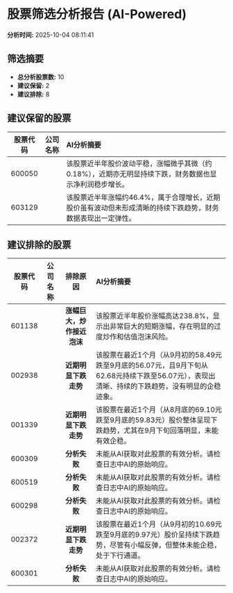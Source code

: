 # 股票筛选分析报告 (AI-Powered)

**分析时间:** 2025-10-04 08:11:41

## 筛选摘要

- **总分析股票数:** 10
- **建议保留:** 2
- **建议排除:** 8

## 建议保留的股票

| 股票代码 | 公司名称 | AI分析摘要 |
|:---:|:---:|:---|
| 600050 |  | 该股票近半年股价波动平稳，涨幅微乎其微（约0.18%），近期亦无明显持续下跌，财务数据也显示净利润稳步增长。 |
| 603129 |  | 该股票近半年涨幅约46.4%，属于合理增长，近期股价虽有波动但未形成清晰的持续下跌趋势，财务数据表现出一定弹性。 |

## 建议排除的股票

| 股票代码 | 公司名称 | 排除原因 | AI分析摘要 |
|:---:|:---:|:---:|:---|
| 601138 |  | **涨幅巨大，炒作接近泡沫** | 该股票近半年股价涨幅高达238.8%，显示出非常巨大的短期涨幅，存在明显的过度炒作和估值泡沫风险。 |
| 002938 |  | **近期明显下跌走势** | 该股票在最近1个月（从9月初的58.49元跌至9月底的56.07元，且9月下旬从62.68元持续下跌至56.07元），表现出清晰、持续的下跌趋势，没有明显的企稳迹象。 |
| 001339 |  | **近期明显下跌走势** | 该股票在最近1个月（从8月底的69.10元跌至9月底的59.83元）股价整体呈现下跌趋势，尤其在9月下旬回落明显，未能有效企稳。 |
| 600309 |  | **分析失败** | 未能从AI获取对此股票的有效分析。请检查日志中AI的原始响应。 |
| 600519 |  | **分析失败** | 未能从AI获取对此股票的有效分析。请检查日志中AI的原始响应。 |
| 600298 |  | **分析失败** | 未能从AI获取对此股票的有效分析。请检查日志中AI的原始响应。 |
| 002372 |  | **近期明显下跌走势** | 该股票在最近1个月（从9月初的10.69元跌至9月底的9.97元）股价呈持续下跌趋势，尽管有小幅反弹，但整体未能企稳，处于下行通道。 |
| 600301 |  | **分析失败** | 未能从AI获取对此股票的有效分析。请检查日志中AI的原始响应。 |

